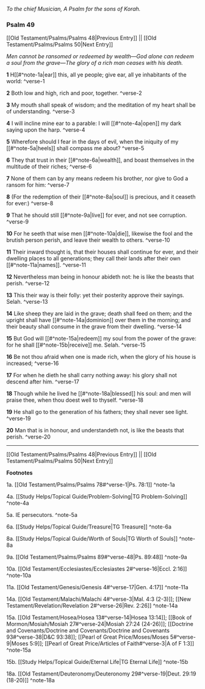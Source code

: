 *To the chief Musician, A Psalm for the sons of Korah.*

### Psalm 49

[[Old Testament/Psalms/Psalms 48|Previous Entry]]  ||  [[Old Testament/Psalms/Psalms 50|Next Entry]]

*Men cannot be ransomed or redeemed by wealth—God alone can redeem a soul from the grave—The glory of a rich man ceases with his death.*

**1**  H[[#^note-1a|ear]] this, all ye people; give ear, all ye inhabitants of the world: ^verse-1

**2**  Both low and high, rich and poor, together. ^verse-2

**3**  My mouth shall speak of wisdom; and the meditation of my heart shall be of understanding. ^verse-3

**4**  I will incline mine ear to a parable: I will [[#^note-4a|open]] my dark saying upon the harp. ^verse-4

**5**  Wherefore should I fear in the days of evil, when the iniquity of my [[#^note-5a|heels]] shall compass me about? ^verse-5

**6**  They that trust in their [[#^note-6a|wealth]], and boast themselves in the multitude of their riches; ^verse-6

**7**  None of them can by any means redeem his brother, nor give to God a ransom for him: ^verse-7

**8**  (For the redemption of their [[#^note-8a|soul]] is precious, and it ceaseth for ever:) ^verse-8

**9**  That he should still [[#^note-9a|live]] for ever, and not see corruption. ^verse-9

**10**  For he seeth that wise men [[#^note-10a|die]], likewise the fool and the brutish person perish, and leave their wealth to others. ^verse-10

**11**  Their inward thought is, that their houses shall continue for ever, and their dwelling places to all generations; they call their lands after their own [[#^note-11a|names]]. ^verse-11

**12**  Nevertheless man being in honour abideth not: he is like the beasts that perish. ^verse-12

**13**  This their way is their folly: yet their posterity approve their sayings. Selah. ^verse-13

**14**  Like sheep they are laid in the grave; death shall feed on them; and the upright shall have [[#^note-14a|dominion]] over them in the morning; and their beauty shall consume in the grave from their dwelling. ^verse-14

**15**  But God will [[#^note-15a|redeem]] my soul from the power of the grave: for he shall [[#^note-15b|receive]] me. Selah. ^verse-15

**16**  Be not thou afraid when one is made rich, when the glory of his house is increased; ^verse-16

**17**  For when he dieth he shall carry nothing away: his glory shall not descend after him. ^verse-17

**18**  Though while he lived he [[#^note-18a|blessed]] his soul: and men will praise thee, when thou doest well to thyself. ^verse-18

**19**  He shall go to the generation of his fathers; they shall never see light. ^verse-19

**20**  Man that is in honour, and understandeth not, is like the beasts that perish. ^verse-20


---
[[Old Testament/Psalms/Psalms 48|Previous Entry]]  ||  [[Old Testament/Psalms/Psalms 50|Next Entry]]


**Footnotes**


1a. [[Old Testament/Psalms/Psalms 78#^verse-1|Ps. 78:1]] ^note-1a

4a. [[Study Helps/Topical Guide/Problem-Solving|TG Problem-Solving]] ^note-4a

5a. IE persecutors. ^note-5a

6a. [[Study Helps/Topical Guide/Treasure|TG Treasure]] ^note-6a

8a. [[Study Helps/Topical Guide/Worth of Souls|TG Worth of Souls]] ^note-8a

9a. [[Old Testament/Psalms/Psalms 89#^verse-48|Ps. 89:48]] ^note-9a

10a. [[Old Testament/Ecclesiastes/Ecclesiastes 2#^verse-16|Eccl. 2:16]] ^note-10a

11a. [[Old Testament/Genesis/Genesis 4#^verse-17|Gen. 4:17]] ^note-11a

14a. [[Old Testament/Malachi/Malachi 4#^verse-3|Mal. 4:3 (2-3)]]; [[New Testament/Revelation/Revelation 2#^verse-26|Rev. 2:26]] ^note-14a

15a. [[Old Testament/Hosea/Hosea 13#^verse-14|Hosea 13:14]]; [[Book of Mormon/Mosiah/Mosiah 27#^verse-24|Mosiah 27:24 (24-26)]]; [[Doctrine and Covenants/Doctrine and Covenants/Doctrine and Covenants 93#^verse-38|D&C 93:38]]; [[Pearl of Great Price/Moses/Moses 5#^verse-9|Moses 5:9]]; [[Pearl of Great Price/Articles of Faith#^verse-3|A of F 1:3]] ^note-15a

15b. [[Study Helps/Topical Guide/Eternal Life|TG Eternal Life]] ^note-15b

18a. [[Old Testament/Deuteronomy/Deuteronomy 29#^verse-19|Deut. 29:19 (18-20)]] ^note-18a